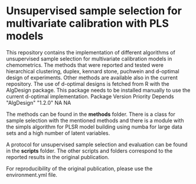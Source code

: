 # Unsupervised sample selection for multivariate calibration with PLS models
This repository contains the implementation of different algorithms of unsupervised sample selection for multivariate calibration models in chemometrics. The methods that were reported and tested were hierarchical clustering, duplex, kennard stone, puchwein and d-optimal design of experiments. Other methods are available also in the current repository.
The use of d-optimal designs is fetched from R with the AlgDesign package. This package needs to be installed manually to use the current d-optimal implementation. 
    Package     Version    Priority     Depends 
"AlgDesign"     "1.2.0"          NA          NA

The methods can be found in the **methods** folder. There is a class for sample selection with the mentioned methods and there is a module with the simpls algorithm for PLSR model building using numba for large data sets and a high number of latent variables.

A protocol for unsupervised sample selection and evaluation can be found in the **scripts** folder. The other scripts and folders correspond to the reported results in the original publication. 

For reproducibility of the original publication, please use the environment.yml file. 

